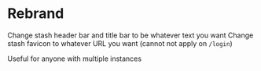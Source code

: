 # Rebrand
Change stash header bar and title bar to be whatever text you want
Change stash favicon to whatever URL you want (cannot not apply on `/login`)

Useful for anyone with multiple instances